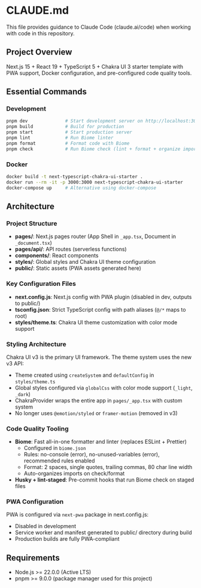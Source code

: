 # CLAUDE.md

This file provides guidance to Claude Code (claude.ai/code) when working with code in this repository.

## Project Overview

Next.js 15 + React 19 + TypeScript 5 + Chakra UI 3 starter template with PWA support, Docker configuration, and pre-configured code quality tools.

## Essential Commands

### Development
```bash
pnpm dev              # Start development server on http://localhost:3000
pnpm build            # Build for production
pnpm start            # Start production server
pnpm lint             # Run Biome linter
pnpm format           # Format code with Biome
pnpm check            # Run Biome check (lint + format + organize imports)
```

### Docker
```bash
docker build -t next-typescript-chakra-ui-starter .
docker run --rm -it -p 3000:3000 next-typescript-chakra-ui-starter
docker-compose up     # Alternative using docker-compose
```

## Architecture

### Project Structure
- **pages/**: Next.js pages router (App Shell in `_app.tsx`, Document in `_document.tsx`)
- **pages/api/**: API routes (serverless functions)
- **components/**: React components
- **styles/**: Global styles and Chakra UI theme configuration
- **public/**: Static assets (PWA assets generated here)

### Key Configuration Files
- **next.config.js**: Next.js config with PWA plugin (disabled in dev, outputs to public/)
- **tsconfig.json**: Strict TypeScript config with path aliases (`@/*` maps to root)
- **styles/theme.ts**: Chakra UI theme customization with color mode support

### Styling Architecture
Chakra UI v3 is the primary UI framework. The theme system uses the new v3 API:
- Theme created using `createSystem` and `defaultConfig` in `styles/theme.ts`
- Global styles configured via `globalCss` with color mode support (`_light`, `_dark`)
- ChakraProvider wraps the entire app in `pages/_app.tsx` with custom system
- No longer uses `@emotion/styled` or `framer-motion` (removed in v3)

### Code Quality Tooling
- **Biome**: Fast all-in-one formatter and linter (replaces ESLint + Prettier)
  - Configured in `biome.json`
  - Rules: no-console (error), no-unused-variables (error), recommended rules enabled
  - Format: 2 spaces, single quotes, trailing commas, 80 char line width
  - Auto-organizes imports on check/format
- **Husky + lint-staged**: Pre-commit hooks that run Biome check on staged files

### PWA Configuration
PWA is configured via `next-pwa` package in next.config.js:
- Disabled in development
- Service worker and manifest generated to public/ directory during build
- Production builds are fully PWA-compliant

## Requirements
- Node.js >= 22.0.0 (Active LTS)
- pnpm >= 9.0.0 (package manager used for this project)
